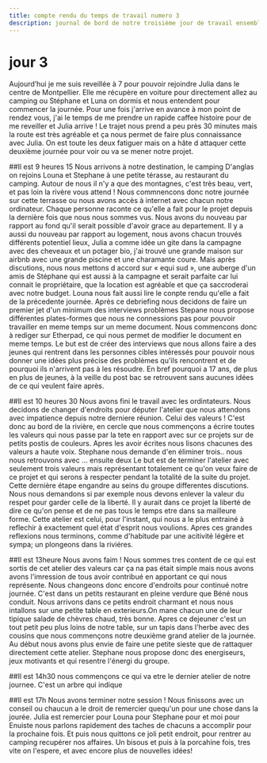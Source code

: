 ```yaml
---
title: compte rendu du temps de travail numero 3
description: journal de bord de notre troisième jour de travail ensemble
---
```


# jour 3

Aujourd’hui je me suis reveillée à 7 pour pouvoir rejoindre Julia dans le centre de Montpellier. Elle me récupère en voiture pour directement allez au camping ou Stéphane et Luna on dormis et nous entendent pour commencer la journée. Pour une fois j'arrive en avance à mon point de rendez vous, j'ai le temps de me prendre un rapide caffee histoire pour de me reveiller et Julia arrive !  Le trajet nous prend a peu près 30 minutes mais la route est très agréable et ça nous permet de faire plus connaissance avec Julia. On est toute les deux fatiguer mais on a hâte d attaquer cette deuxième journée pour voir ou va se mener notre projet.

##Il est 9 heures 15
Nous arrivons à notre destination, le camping D'anglas on rejoins Louna et Stephane à une petite térasse, au restaurant du camping. Autour de nous il n'y a que des montagnes, c'est très beau, vert, et pas loin la rivère vous attend ! Nous commnencons donc notre journée sur cette terrasse ou nous avons accès à internet avec chacun notre ordinateur. Chaque personne raconte ce qu'elle a fait pour le projet depuis la dernière fois que nous nous sommes vus. Nous avons du nouveau par rapport au fond qu'il serait possible d'avoir grace au  departement. Il y a aussi du nouveau par rapport au logement, nous avons chacun trouvés différents potentiel lieux, Julia a comme idée un gite dans la campagne avec des cheveaux et un potager bio, j'ai trouvé une grande maison sur airbnb avec une grande piscine et une charamante coure. Mais après discutions, nous nous mettons d accord sur « equi sud », une auberge d'un amis de Stéphane qui est aussi à la campagne et serait parfaite car lui connait le propriétaire, que la location est agréable et que ça saccroderai avec notre budget. Louna nous fait aussi lire le conpte rendu qu'elle a fait de la précedente journée. 
Après ce debriefing nous decidons de faire un premier jet d'un minimum des interviews problèmes Stepane nous propose différentes plates-formes que nous ne connessions pas pour pouvoir travailler en meme temps sur un meme document. Nous commencons donc à rediger sur Etherpad, ce qui nous permet de modifier le document en meme temps. Le but est de créer des interviews que nous allons faire a des jeunes qui rentrent dans les personnes cibles intéressés pour pouvoir nous donner une idées plus précise des problèmes qu'ils rencontrent et de pourquoi ils n'arrivent pas à les résoudre. En bref pourquoi a 17 ans, de plus en plus de jeunes, à la veille du post bac se retrouvent sans aucunes idées de ce qui veulent faire après. 

##Il est 10 heures 30
Nous avons fini le travail avec les ordintateurs. Nous decidons de changer d'endroits pour députer l'atelier que nous attendons avec impatience depuis notre derniere réunion. Celui des valeurs ! C'est donc au bord de la rivière, en cercle que nous commençons a écrire toutes les valeurs qui nous passe par la tete en rapport avec sur ce projets sur de petits postis de couleurs. Apres les avoir écrites nous lisons chacunes des valeurs a haute voix. Stephane nous demande d'en éliminer trois.. nous nous retrouvons avec … 
ensuite deux 
Le but est de terminer l'atelier avec seulement trois valeurs mais représentant totalement ce qu'on veux faire de ce projet et qui serons à respecter pendant la totalité de la suite du projet. Cette dernière étape engandre au seins du groupe differentes discutions. Nous nous demandons si par exemple nous devons enlever la valeur du respet pour garder celle de la liberté. Il y aurait dans ce projet la liberté de dire ce qu'on pense et de ne pas tous le temps etre dans sa mailleure forme. Cette atelier est celui, pour l'instant, qui nous a le plus entrainé à reflechir à exactement quel état d'esprit nous voulions. Apres ces grandes reflexions nous terminons, comme d'habitude par une acitivité légère et sympa; un plongeons dans la riviéres.

##Il est 13heure
Nous avons faim ! Nous sommes tres content de ce qui est sortis de cet atelier des valeurs car ça na pas était simple mais nous avons avons l'imression de tous avoir contribué en apportant ce qui nous représente. Nous changeons donc encore d'endroits pour continué notre journée. 
C'est dans un petits restaurant en pleine verdure que Béné nous conduit. Nous arrivons dans ce petits endroit charmant et nous nous intallons sur une petite table en exterieurs.On mane chacun une de leur tipique salade de chèvres chaud, très bonne. 
Apres ce dejeuner c'est un tout petit peu plus loins de notre table, sur un tapis dans l'herbe avec des cousins que nous commençons notre deuxième grand atelier de la journée. Au début nous avons plus envie de faire une petite sieste que de rattaquer directement cette atelier. Stephane nous propose donc des energiseurs, jeux motivants et qui resentre l'énergi du groupe.

##Il est 14h30
nous commençons ce qui va etre le dernier atelier de notre journee. C'est un arbre qui indique


##Il est 17h 
Nous avons terminer notre session ! Nous finissons avec un conseil ou chaucun a le droit de remercier quequ'un pour une chose dans la jourée. 
Julia est remercier pour
Louna pour 
Stephane pour 
et moi pour 
Enuiste nous parlons rapidement des taches de chacuns a accomplir pour la prochaine fois. Et puis nous quittons ce joli petit endroit, pour rentrer au camping  recupérer nos affaires. Un bisous et puis à la porcahine fois, tres vite on l'espere, et avec encore plus de nouvelles idées!
